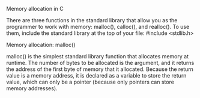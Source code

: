 Memory allocation in C

There are three functions in the standard library that allow you as the programmer to work with memory: malloc(), calloc(), and realloc(). To use them, include the standard library at the top of your file: #include <stdlib.h>

Memory allocation: malloc()

malloc() is the simplest standard library function that allocates memory at runtime. The number of bytes to be allocated is the argument, and it returns the address of the first byte of memory that it allocated. Because the return value is a memory address, it is declared as a variable to store the return value, which can only be a pointer (because only pointers can store memory addresses).
